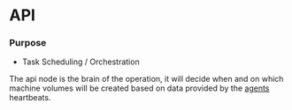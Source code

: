 # API

### Purpose

- Task Scheduling / Orchestration

The api node is the brain of the operation, it will decide when and on which machine volumes will be created based on data
provided by the [agents](AGENT.md) heartbeats.
